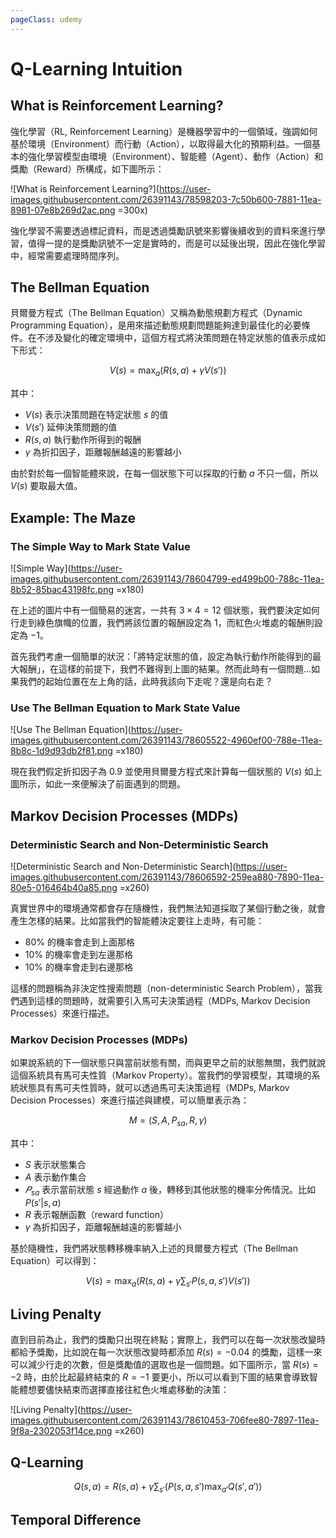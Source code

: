 ```yaml
---
pageClass: udemy
---
```



# Q-Learning Intuition

## What is Reinforcement Learning?

強化學習（RL, Reinforcement Learning）是機器學習中的一個領域，強調如何基於環境（Environment）而行動（Action），以取得最大化的預期利益。一個基本的強化學習模型由環境（Environment）、智能體（Agent）、動作（Action）和獎勵（Reward）所構成，如下圖所示：

![What is Reinforcement Learning?](https://user-images.githubusercontent.com/26391143/78598203-7c50b600-7881-11ea-8981-07e8b269d2ac.png =300x)

強化學習不需要透過標記資料，而是透過獎勵訊號來影響後續收到的資料來進行學習，值得一提的是獎勵訊號不一定是實時的，而是可以延後出現，因此在強化學習中，經常需要處理時間序列。

## The Bellman Equation

貝爾曼方程式（The Bellman Equation）又稱為動態規劃方程式（Dynamic Programming Equation），是用來描述動態規劃問題能夠達到最佳化的必要條件。在不涉及變化的確定環境中，這個方程式將決策問題在特定狀態的值表示成如下形式：

$$V(s) = \max_a{(R(s, a) + \gamma V(s'))}$$

其中：

- $V(s)$ 表示決策問題在特定狀態 $s$ 的值
- $V(s')$ 延伸決策問題的值
- $R(s, a)$ 執行動作所得到的報酬
- $\gamma$ 為折扣因子，距離報酬越遠的影響越小

由於對於每一個智能體來說，在每一個狀態下可以採取的行動 $a$ 不只一個，所以 $V(s)$ 要取最大值。

## Example: The Maze

### The Simple Way to Mark State Value

![Simple Way](https://user-images.githubusercontent.com/26391143/78604799-ed499b00-788c-11ea-8b52-85bac43198fc.png =x180)

在上述的圖片中有一個簡易的迷宮，一共有 $3 \times 4 = 12$ 個狀態，我們要決定如何行走到綠色旗幟的位置，我們將該位置的報酬設定為 $1$，而紅色火堆處的報酬則設定為 $-1$。

首先我們考慮一個簡單的狀況：「將特定狀態的值，設定為執行動作所能得到的最大報酬」，在這樣的前提下，我們不難得到上圖的結果。然而此時有一個問題…如果我們的起始位置在左上角的話，此時我該向下走呢？還是向右走？

### Use The Bellman Equation to Mark State Value

![Use The Bellman Equation](https://user-images.githubusercontent.com/26391143/78605522-4960ef00-788e-11ea-8b8c-1d9d93db2f81.png =x180)

現在我們假定折扣因子為 $0.9$ 並使用貝爾曼方程式來計算每一個狀態的 $V(s)$ 如上圖所示，如此一來便解決了前面遇到的問題。

## Markov Decision Processes (MDPs)

### Deterministic Search and Non-Deterministic Search

![Deterministic Search and Non-Deterministic Search](https://user-images.githubusercontent.com/26391143/78606592-259ea880-7890-11ea-80e5-016464b40a85.png =x260)

真實世界中的環境通常都會存在隨機性，我們無法知道採取了某個行動之後，就會產生怎樣的結果。比如當我們的智能體決定要往上走時，有可能：

- $80\%$ 的機率會走到上面那格
- $10\%$ 的機率會走到左邊那格
- $10\%$ 的機率會走到右邊那格

這樣的問題稱為非決定性搜索問題（non-deterministic Search Problem），當我們遇到這樣的問題時，就需要引入馬可夫決策過程（MDPs, Markov Decision Processes）來進行描述。

### Markov Decision Processes (MDPs)

如果說系統的下一個狀態只與當前狀態有關，而與更早之前的狀態無關，我們就說這個系統具有馬可夫性質（Markov Property）。當我們的學習模型，其環境的系統狀態具有馬可夫性質時，就可以透過馬可夫決策過程（MDPs, Markov Decision Processes）來進行描述與建模，可以簡單表示為：

$$M = (S, A, P_{sa}, R, \gamma)$$

其中：

- $S$ 表示狀態集合
- $A$ 表示動作集合
- $𝑃_{sa}$ 表示當前狀態 $s$ 經過動作 $a$ 後，轉移到其他狀態的機率分佈情況。比如 $P(s'|s, a)$
- $R$ 表示報酬函數（reward function）
- $\gamma$ 為折扣因子，距離報酬越遠的影響越小

基於隨機性，我們將狀態轉移機率納入上述的貝爾曼方程式（The Bellman Equation）可以得到：

$$V(s) = \max_a{\left(R(s, a) + \gamma \sum_{s'} P(s, a, s') V(s')\right)}$$

## Living Penalty

直到目前為止，我們的獎勵只出現在終點；實際上，我們可以在每一次狀態改變時都給予獎勵，比如說在每一次狀態改變時都添加 $R(s)=-0.04$ 的獎勵，這樣一來可以減少行走的次數，但是獎勵值的選取也是一個問題。如下圖所示，當 $R(s)=-2$ 時，由於比起最終結束的 $R=-1$ 要更小，所以可以看到下圖的結果會導致智能體想要儘快結束而選擇直接往紅色火堆處移動的決策：

![Living Penalty](https://user-images.githubusercontent.com/26391143/78610453-706fee80-7897-11ea-9f8a-2302053f14ce.png =x260)

## Q-Learning

$$Q(s, a) = R(s, a) + \gamma \sum_{s'} \left(P(s, a, s') \max_{a'} Q(s', a') \right)$$

## Temporal Difference
